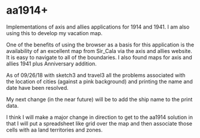 # aa1914+
Implementations of axis and allies applications for 1914 and 1941. I am also using this to develop my vacation map.

One of the benefits of using the browser as a basis for this application is the availability of an excellent map from Sir_Cala via the axis and allies website. It is easy to navigate to all of the boundaries. I also found maps for axis and allies 1941 plus Anniversary addition.

As of 09/26/18 with sketch3 and travel3 all the problems associated with the location of cities (against a pink background) and printing the name and date have been resolved.

My next change (in the near future) will be to add the ship name to the print data.

I think I will make a major change in direction to get to the aa1914 solution in that I will put a spreadsheet like grid over the map and then associate those cells with aa land territories and zones.
